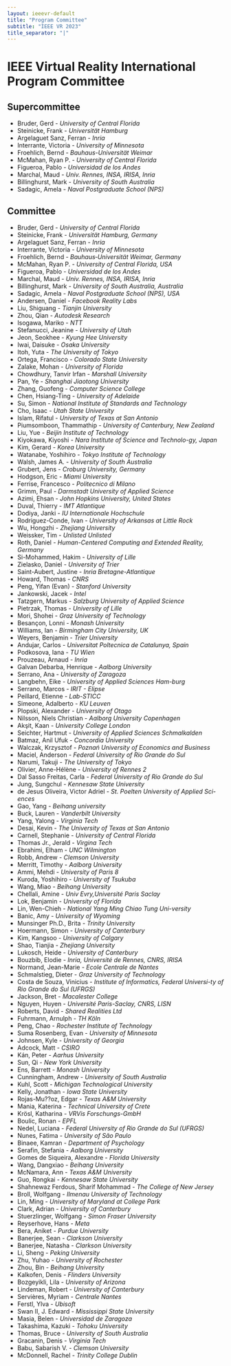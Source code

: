 ```yaml
---
layout: ieeevr-default
title: "Program Committee"
subtitle: "IEEE VR 2023"
title_separator: "|"
---
```


<div>
    <h1> IEEE Virtual Reality International Program Committee </h1>
    <h2> Supercommittee </h2>
    <ul>
        <li>Bruder, Gerd - <i>University of Central Florida</i></li>
        <li>Steinicke, Frank - <i>Universität Hamburg</i>                         </li>
        <li>Argelaguet Sanz, Ferran - <i>Inria</i>                        </li>
        <li>Interrante, Victoria - <i>University of Minnesota</i>                       </li>
        <li>Froehlich, Bernd - <i>Bauhaus-Universität Weimar</i>                            </li>
        <li>McMahan, Ryan P. - <i>University of Central Florida</i>                            </li>
        <li>Figueroa, Pablo - <i>Universidad de los Andes</i>                             </li>
        <li>Marchal, Maud - <i>Univ. Rennes, INSA, IRISA, Inria</i>                               </li>
        <li>Billinghurst, Mark - <i>University of South Australia</i>                          </li>
        <li>Sadagic, Amela - <i>Naval Postgraduate School (NPS) 
</i>                              </li>
    </ul>
    <h2> Committee </h2>
    <ul>
        <li>Bruder, Gerd - <i>University of Central Florida</i>								</li>
        <li>Steinicke, Frank - <i>Universität Hamburg, Germany</i>                            </li>
        <li>Argelaguet Sanz, Ferran - <i>Inria</i>                     </li>
        <li>Interrante, Victoria - <i>University of Minnesota</i>                        </li>
        <li>Froehlich, Bernd - <i>Bauhaus‐Universität Weimar, Germany</i>                            </li>
        <li>McMahan, Ryan P. - <i>University of Central Florida, USA</i>                            </li>
        <li>Figueroa, Pablo - <i>Universidad de los Andes</i>                             </li>
        <li>Marchal, Maud - <i>Univ. Rennes, INSA, IRISA, Inria</i>                               </li>
        <li>Billinghurst, Mark - <i>University of South Australia, Australia</i>                          </li>
        <li>Sadagic, Amela - <i>Naval Postgraduate School (NPS), USA</i>                              </li>
        <li>Andersen, Daniel - <i>Facebook Reality Labs</i>                            </li>
        <li>Liu, Shiguang - <i>Tianjin University</i>                               </li>
        <li>Zhou, Qian - <i>Autodesk Research</i>                                  </li>
        <li>Isogawa, Mariko - <i>NTT</i>                             </li>
        <li>Stefanucci, Jeanine - <i>University of Utah</i>                         </li>
        <li>Jeon, Seokhee - <i>Kyung Hee University</i>                               </li>
        <li>Iwai, Daisuke - <i>Osaka University</i>                               </li>
        <li>Itoh, Yuta - <i>The University of Tokyo</i>                                  </li>
        <li>Ortega, Francisco - <i>Colorado State University</i>                           </li>
        <li>Zalake, Mohan - <i>University of Florida</i>                               </li>
        <li>Chowdhury, Tanvir Irfan - <i>Marshall University</i>                     </li>
        <li>Pan, Ye - <i>Shanghai Jiaotong University </i>                                     </li>
        <li>Zhang, Guofeng - <i>Computer Science College</i>                              </li>
        <li>Chen, Hsiang-Ting - <i>University of Adelaide</i>                           </li>
        <li>Su, Simon - <i>National Institute of Standards and Technology</i>                                   </li>
        <li>Cho, Isaac - <i>Utah State University</i>                                  </li>
        <li>Islam, Rifatul - <i>University of Texas at San Antonio</i>                              </li>
        <li>Piumsomboon, Thammathip - <i>University of Canterbury, New Zealand</i>                     </li>
        <li>Liu, Yue - <i>Beijin Institute of Technology</i>                                    </li>
        <li>Kiyokawa, Kiyoshi - <i>Nara Institute of Science and Technolo-gy, Japan</i>                           </li>
        <li>Kim, Gerard - <i>Korea University</i>                                 </li>
        <li>Watanabe, Yoshihiro - <i>Tokyo Institute of Technology</i>                         </li>
        <li>Walsh, James A. - <i>University of South Australia</i>                             </li>
        <li>Grubert, Jens - <i>Croburg University, Germany</i>                               </li>
        <li>Hodgson, Eric - <i>Miami University</i>                               </li>
        <li>Ferrise, Francesco - <i>Politecnico di Milano</i>                          </li>
        <li>Grimm, Paul - <i>Darmstadt University of Applied Science</i>                                 </li>
        <li>Azimi, Ehsan - <i>John Hopkins University, United States</i>                                </li>
        <li>Duval, Thierry - <i>IMT Atlantique</i>                              </li>
        <li>Dodiya, Janki - <i>IU Internationale Hochschule</i>                               </li>
        <li>Rodriguez-Conde, Ivan - <i>University of Arkansas at Little Rock</i>                       </li>
        <li>Wu, Hongzhi - <i>Zhejiang University</i>                                 </li>
        <li>Weissker, Tim - <i>Unlisted Unlisted</i>                               </li>
        <li>Roth, Daniel - <i>Human-Centered Computing and Extended Reality, Germany</i>                                </li>
        <li>Si-Mohammed, Hakim - <i>University of Lille</i>                          </li>
        <li>Zielasko, Daniel - <i>University of Trier</i>                            </li>
        <li>Saint-Aubert, Justine - <i>Inria Bretagne-Atlantique</i>                       </li>
        <li>Howard, Thomas - <i>CNRS</i>                              </li>
        <li>Peng, Yifan (Evan) - <i>Stanford University</i>                          </li>
        <li>Jankowski, Jacek - <i>Intel</i>                            </li>
        <li>Tatzgern, Markus - <i>Salzburg University of Applied Science</i>                            </li>
        <li>Pietrzak, Thomas - <i>University of Lille</i>                            </li>
        <li>Mori, Shohei - <i>Graz University of Technology</i>                                </li>
        <li>Besançon, Lonni - <i>Monash University</i>                             </li>
        <li>Williams, Ian - <i>Birmingham City University, UK</i>                               </li>
        <li>Weyers, Benjamin - <i>Trier University</i>                            </li>
        <li>Andujar, Carlos - <i>Universitat Poltecnica de Catalunya, Spain</i>                             </li>
        <li>Podkosova, Iana - <i>TU Wien</i>                             </li>
        <li>Prouzeau, Arnaud - <i>Inria </i>                            </li>
        <li>Galvan Debarba, Henrique - <i>Aalborg University</i>                    </li>
        <li>Serrano, Ana - <i>University of Zaragoza</i>                                </li>
        <li>Langbehn, Eike - <i>University of Applied Sciences Ham-burg</i>                              </li>
        <li>Serrano, Marcos - <i>IRIT - Elipse</i>                             </li>
        <li>Peillard, Etienne - <i>Lab-STICC</i>                           </li>
        <li>Simeone, Adalberto - <i>KU Leuven</i>                          </li>
        <li>Plopski, Alexander - <i>University of Otago</i>                          </li>
        <li>Nilsson, Niels Christian - <i>Aalborg University Copenhagen</i>                    </li>
        <li>Akşit, Kaan - <i>University College London</i>                                 </li>
        <li>Seichter, Hartmut - <i>University of Applied Sciences Schmalkalden</i>                           </li>
        <li>Batmaz, Anil Ufuk - <i>Concordia University</i>                           </li>
        <li>Walczak, Krzysztof - <i>Poznań University of Economics and Business</i>                          </li>
        <li>Maciel, Anderson - <i>Federal University of Rio Grande do Sul</i>                            </li>
        <li>Narumi, Takuji - <i>The University of Tokyo</i>                              </li>
        <li>Olivier, Anne-Hélène - <i>University of Rennes 2</i>                        </li>
        <li>Dal Sasso Freitas, Carla - <i>Federal University of Rio Grande do Sul</i>                    </li>
        <li>Jung, Sungchul - <i>Kennesaw State University</i>                              </li>
        <li>de Jesus Oliveira, Victor Adriel - <i>St. Poelten University of Applied Sci-ences</i>            </li>
        <li>Gao, Yang - <i>Beihang university</i>                                   </li>
        <li>Buck, Lauren - <i>Vanderbilt University</i>                                </li>
        <li>Yang, Yalong - <i>Virginia Tech</i>                                </li>
        <li>Desai, Kevin - <i>The University of Texas at San Antonio</i>                                </li>
        <li>Carnell, Stephanie - <i>University of Central Florida</i>                          </li>
        <li>Thomas Jr., Jerald - <i>Virgina Tech</i>                          </li>
        <li>Ebrahimi, Elham - <i>UNC Wilmington</i>                             </li>
        <li>Robb, Andrew - <i>Clemson University</i>                                </li>
        <li>Merritt, Timothy - <i>Aalborg University</i>                            </li>
        <li>Ammi, Mehdi - <i>University of Paris 8</i>                                 </li>
        <li>Kuroda, Yoshihiro - <i>University of Tsukuba</i>                           </li>
        <li>Wang, Miao - <i>Beihang University</i>                                  </li>
        <li>Chellali, Amine - <i>Univ Evry,Université Paris Saclay</i>                             </li>
        <li>Lok, Benjamin - <i>University of Florida</i>                               </li>
        <li>Lin, Wen-Chieh - <i>National Yang Ming Chiao Tung Uni-versity </i>                              </li>
        <li>Banic, Amy - <i>University of Wyoming</i>                                  </li>
        <li>Munsinger Ph.D., Brita - <i>Trinity University</i>                      </li>
        <li>Hoermann, Simon - <i>University of Canterbury</i>                             </li>
        <li>Kim, Kangsoo - <i>University of Calgary</i>                                </li>
        <li>Shao, Tianjia - <i>Zhejiang University</i>                               </li>
        <li>Lukosch, Heide - <i>University of Canterbury</i>                              </li>
        <li>Bouzbib, Elodie - <i>Inria, Université de Rennes, CNRS, IRISA</i>                             </li>
        <li>Normand, Jean-Marie - <i>Ecole Centrale de Nantes</i>                         </li>
        <li>Schmalstieg, Dieter - <i>Graz University of Technology</i>                         </li>
        <li>Costa de Souza, Vinicius - <i>Institute of Informatics, Federal Universi-ty of Rio Grande do Sul (UFRGS)</i>                    </li>
        <li>Jackson, Bret - <i>Macalester College</i>                               </li>
        <li>Nguyen, Huyen - <i>Université Paris-Saclay, CNRS, LISN</i>                               </li>
        <li>Roberts, David - <i>Shared Realities Ltd</i>                              </li>
        <li>Fuhrmann, Arnulph - <i>TH Köln</i>                           </li>
        <li>Peng, Chao - <i>Rochester Institute of Technology</i>                                  </li>
        <li>Suma Rosenberg, Evan - <i>University of Minnesota</i>                        </li>
        <li>Johnsen, Kyle - <i>University of Georgia</i>                               </li>
        <li>Adcock, Matt - <i>CSIRO</i>                                </li>
        <li>Kán, Peter - <i>Aarhus University</i>                                  </li>
        <li>Sun, Qi - <i>New York University</i>                                     </li>
        <li>Ens, Barrett - <i>Monash University</i>                                </li>
        <li>Cunningham, Andrew - <i>University of South Australia</i>                          </li>
        <li>Kuhl, Scott - <i>Michigan Technological University</i>                                 </li>
        <li>Kelly, Jonathan - <i>Iowa State University</i>                             </li>
        <li>Rojas-Mu??oz, Edgar - <i>Texas A&M University</i>                         </li>
        <li>Mania, Katerina - <i>Technical University of Crete</i>                             </li>
        <li>Krösl, Katharina - <i>VRVis Forschungs-GmbH</i>                           </li>
        <li>Boulic, Ronan - <i>EPFL</i>                               </li>
        <li>Nedel, Luciana - <i>Federal University of Rio Grande do Sul (UFRGS)</i>                              </li>
        <li>Nunes, Fatima - <i>University of São Paulo</i>                               </li>
        <li>Binaee, Kamran - <i>Department of Psychology</i>                              </li>
        <li>Serafin, Stefania - <i>Aalborg University</i>                           </li>
        <li>Gomes de Siqueira, Alexandre - <i>Florida University</i>                </li>
        <li>Wang, Dangxiao - <i>Beihang University</i>                              </li>
        <li>McNamara, Ann - <i>Texas A&M University</i>                               </li>
        <li>Guo, Rongkai - <i>Kennesaw State University</i>                                </li>
        <li>Shahnewaz Ferdous, Sharif Mohammad - <i>The College of New Jersey</i>          </li>
        <li>Broll, Wolfgang - <i>Ilmenau University of Technology</i>                             </li>
        <li>Lin, Ming - <i>University of Maryland at College Park</i>                                   </li>
        <li>Clark, Adrian - <i>University of Canterbury</i>                              </li>
        <li>Stuerzlinger, Wolfgang - <i>Simon Fraser University</i>                      </li>
        <li>Reyserhove, Hans - <i>Meta</i>                         </li>
        <li>Bera, Aniket - <i>Purdue University</i>                         </li>
        <li>Banerjee, Sean - <i>Clarkson University</i>                         </li>
        <li>Banerjee, Natasha - <i>Clarkson University</i>                         </li>
        <li>Li, Sheng - <i>Peking University</i>                         </li>
        <li>Zhu, Yuhao - <i>University of Rochester</i>                         </li>
        <li>Zhou, Bin - <i>Beihang University</i>                         </li>
        <li>Kalkofen, Denis - <i>Flinders University</i>                         </li>
        <li>Bozgeyikli, Lila - <i>University of Arizona</i>                         </li>
        <li>Lindeman, Robert - <i>University of Canterbury</i>                         </li>
        <li>Servières, Myriam - <i>Centrale Nantes</i>                         </li>
        <li>Ferstl, Ylva - <i>Ubisoft</i>                         </li>
        <li>Swan II, J. Edward - <i>Mississippi State University</i>                         </li>
        <li>Masia, Belen - <i>Universidad de Zaragoza</i>                         </li>
        <li>Takashima, Kazuki - <i>Tohoku University</i>                         </li>
        <li>Thomas, Bruce - <i>University of South Australia</i>                         </li>
        <li>Gracanin, Denis - <i>Virginia Tech</i>                         </li>
        <li>Babu, Sabarish V. - <i>Clemson University</i>                         </li>
        <li>McDonnell, Rachel - <i>Trinity College Dublin</i>                         </li>
    </ul>
</div>
